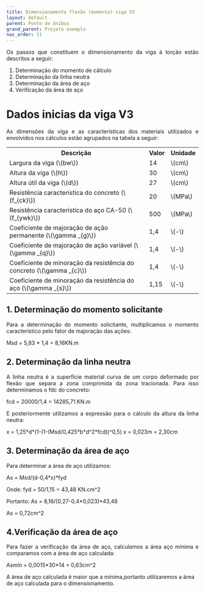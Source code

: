 ```yaml
---
title: Dimensionamento flexão (momento) viga V3
layout: default
parent: Ponto de ônibus
grand_parent: Projeto exemplo
nav_order: 11
---
```


<!--Don't delete this script-->
<script src = "https://polyfill.io/v3/polyfill.min.js?features=es6"></script>
<script id = "MathJax-script" async src="https://cdn.jsdelivr.net/npm/mathjax@3/es5/tex-mml-chtml.js"></script>
<!--Don't delete this script-->

<p align="justify">
Os passos que constituem o dimensionamento da viga à torção estão descritos a seguir:
</p>

<ol>
  <li>Determinação do momento de cálculo</li>
  <li>Determinação da linha neutra</li>
  <li>Determinação da área de aço</li>
  <li>Verificação da área de aço</li>
</ol>
 
<h1>Dados inicias da viga V3</h1>

<p align="justify">
As dimensões da viga e as características dos materiais utilizados e envolvidos nos cálculos estão agrupados na tabela a seguir:
</p>

<table>
  <tr>
    <th>Descrição</th>
    <th>Valor</th>
    <th>Unidade</th>
  </tr>
  <tr>
    <td>Largura da viga (\(bw\))</td>
    <td>14</td>
    <td>\(cm\)</td>
  </tr>
  <tr>
    <td>Altura da viga (\(h\))</td>
    <td>30</td>
    <td>\(cm\)</td>
  </tr>
  <tr>
    <td>Altura útil da viga (\(d\))</td>
    <td>27</td>
    <td>\(cm\)</td>
  </tr>
  <tr>
    <td>Resistência característica do concreto (\(f_{ck}\))</td>
    <td>20</td>
    <td>\(MPa\)</td>
  </tr>
  <tr>
    <td>Resistência característica do aço CA-50 (\(f_{ywk}\))</td>
    <td>500</td>
    <td>\(MPa\)</td>
  </tr>
  <tr>
    <td>Coeficiente de majoração de ação permanente (\(\gamma _{g}\))</td>
    <td>1,4</td>
    <td>\(-\)</td>
  </tr>
  <tr>
    <td>Coeficiente de majoração de ação variável (\(\gamma _{q}\))</td>
    <td>1,4</td>
    <td>\(-\)</td>
  </tr>
  <tr>
    <td>Coeficiente de minoração da resistência do concreto (\(\gamma _{c}\))</td>
    <td>1,4</td>
    <td>\(-\)</td>
  </tr>
  <tr>
    <td>Coeficiente de minoração da resistência do aço (\(\gamma _{s}\))</td>
    <td>1,15</td>
    <td>\(-\)</td>
  </tr>
</table>

<h2>1. Determinação do momento solicitante</h2>

<p align="justify">
Para a determinação do momento solicitante, multiplicamos o momento caracteristico pelo fator de majoração das ações:
</p>

<p>
Msd = 5,83 * 1,4 = 8,16KN.m
</p>
 
<h2>2. Determinação da linha neutra</h2>

<p align="justify">
A linha neutra é a superfície material curva de um corpo deformado por flexão que separa a zona comprimida da zona tracionada. Para isso determinamos o fdc do concreto:
</p>

<p>
fcd = 20000/1,4 = 14285,71 KN.m
</p>

<p align="justify">
E posteriormente utilizamos a expressão para o cálculo da altura da linha neutra:
</p>

<p>
x = 1,25*d*(1-(1-(Msd/0,425*b*d^2*fcd))^0,5)
x = 0,023m = 2,30cm
</p>

<h2>3. Determinação da área de aço</h2>

<p align="justify">
Para determinar a área de aço utilizamos:
</p>

<p>
As = Msd/(d-0,4*x)*fyd
</p>

<p>
Onde: fyd = 50/1,15 = 43,48 KN.cm^2
</p>

<p>
Portanto: As = 8,16/(0,27-0,4*0,023)*43,48
</p>

<p>
As = 0,72cm^2
</p>

<h2>4.Verificação da área de aço </h2>

<p align="justify">
Para fazer a verificação da área de aço, calculamos a área aço mínima e comparamos com a área de aço calculada:
</p>

<p>
Asmín = 0,0015*30*14 = 0,63cm^2
</p>

<p>
A área de aço calculada é maior que a mínima,portanto utilizaremos a área de aço calculada para o dimensionamento.
</p>


